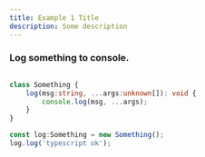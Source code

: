 ```yaml
---
title: Example 1 Title
description: Some description
---
```



### Log something to console.

```typescript node

class Something {
    log(msg:string, ...args:unknown[]): void {
        console.log(msg, ...args);
    }
}

const log:Something = new Something();
log.log('typescript ok');

```

